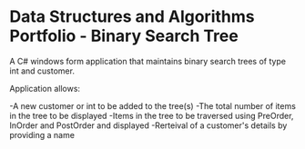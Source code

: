 # Data Structures and Algorithms Portfolio - Binary Search Tree

A C# windows form application that maintains binary search trees of type int and customer. 

Application allows: 

-A new customer or int to be added to the tree(s)
-The total number of items in the tree to be displayed
-Items in the tree to be traversed using PreOrder, InOrder and PostOrder and displayed
-Rerteival of a customer's details by providing a name
